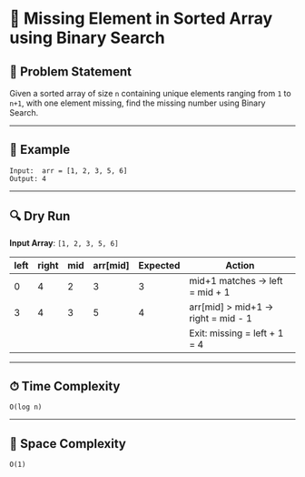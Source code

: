 # 🧩 Missing Element in Sorted Array using Binary Search

## 🔸 Problem Statement
Given a sorted array of size `n` containing unique elements ranging from `1` to `n+1`, with one element missing, 
find the missing number using Binary Search.

---

## 🔹 Example
```
Input:  arr = [1, 2, 3, 5, 6]
Output: 4
```

---

## 🔍 Dry Run

**Input Array**: `[1, 2, 3, 5, 6]`

| left | right | mid | arr[mid] | Expected | Action            |
|------|-------|-----|----------|----------|-------------------|
| 0    | 4     | 2   | 3        | 3        | mid+1 matches → left = mid + 1 |
| 3    | 4     | 3   | 5        | 4        | arr[mid] > mid+1 → right = mid - 1 |
|      |       |     |          |          | Exit: missing = left + 1 = 4 |

---

## ⏱ Time Complexity
```
O(log n)
```

---

## 💾 Space Complexity
```
O(1)
```
